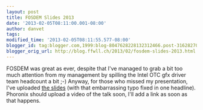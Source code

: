 ```yaml
---
layout: post
title: FOSDEM Slides 2013
date: '2013-02-05T08:11:00.001-08:00'
author: danvet
tags: 
modified_time: '2013-02-05T08:11:55.577-08:00'
blogger_id: tag:blogger.com,1999:blog-8047628228132312466.post-3162827050799783312
blogger_orig_url: http://blog.ffwll.ch/2013/02/fosdem-slides-2013.html
---
```


FOSDEM was great as ever, despite that I've managed to grab a bit too much
attention from my management by spilling the Intel OTC gfx driver team headcount
a bit ;-) Anyway, for those who missed my presentation, I've uploaded [the
slides](/slides/fosdem-2013.odp)
(with that embarrassing typo fixed in one headline). Phoronix should upload a
video of the talk soon, I'll add a link as soon as that happens.
